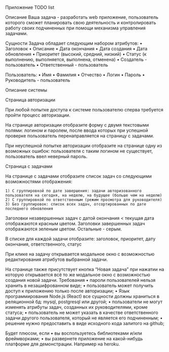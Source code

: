 Приложение TODO list

Описание
Ваша задача - разработать web приложение, пользователь которого сможет планировать свою деятельность 
и контролировать работу своих подчиненных при помощи механизма управления задачами.

Сущности
Задача обладает следующим набором атрибутов:
    • Заголовок
    • Описание
    • Дата окончания
    • Дата создания
    • Дата обновления
    • Приоритет (высокий, средний, низкий)
    • Статус (к выполнению, выполняется, выполнена, отменена)
    • Создатель - пользователь
    • Ответственный - пользователь


Пользователь:
    • Имя
    • Фамилия
    • Отчество
    • Логин
    • Пароль
    • Руководитель - пользователь



Описание системы

Страница авторизации

При любой попытке доступа к системе пользователю сперва требуется пройти процесс авторизации.

На странице авторизации отобразите форму с двумя текстовыми полями: логином и паролем, 
после ввода которых при успешной проверке пользователь перенаправляется на страницу с задачами.

При неуспешной попытке авторизации отобразите на странице одну из возможных ошибок: 
пользователя с таким логином не существует, пользователь ввел неверный пароль.

Страница с задачами

На странице с задачами отобразите список задач со следующими возможностями отображения:

    1) С группировкой по дате завершения: задачи авторизованного пользователя на сегодня, на неделю, на будущее (больше чем на неделю)
    2) С группировкой по ответственным (режим просмотра для руководителя)
    3) Без группировок: список всех задач, отсортированных по дате последнего обновления

Заголовки незавершенных задач с датой окончания < текущая дата отображаются красным цветом. 
Заголовки завершенных задач отображаются зеленым цветом. Остальные - серым.

В списке для каждой задачи отобразите: заголовок, приоритет, дату окончания, ответственного, статус

При клике на задачу открывается модальное окно с возможностью редактирования атрибутов выбранной задачи.

На странице также присутствует кнопка “Новая задача” при нажатии на которую открывается всё то же модальное окно с возможностью создания новой задачи.
Требования
    • пароли пользователей нельзя хранить в незашифрованном виде;
    • пользователь может получить доступ к приложению только после авторизации;
    • Язык программирования Node.js (React) все сущности должны храниться в реляционной бд: mysql, postgresql или другой; 
    • пользователи не могут изменять атрибуты задач, созданных их руководителями, кроме статуса;
    • пользователь не может указать в качестве ответственного задачи другого пользователя, который не является его подчиненным;
    • решение нужно предоставить в виде исходного кода залитого на github;

Будет плюсом, если
    • вы воспользуетесь библиотеками и/или фреймворками;
    • вы развернете приложение на какой-нибудь платформе для демонстрации. Например на heroku.
